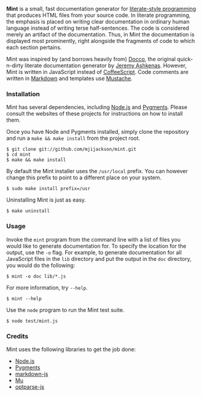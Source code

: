 __Mint__ is a small, fast documentation generator for [literate-style programming][lit]
that produces HTML files from your source code. In literate programming, the
emphasis is placed on writing clear documentation in ordinary human language
instead of writing terse half-sentences. The code is considered merely an
artifact of the documentation. Thus, in Mint the documentation is displayed
most prominently, right alongside the fragments of code to which each section
pertains.

Mint was inspired by (and borrows heavily from) [Docco][docco], the original quick-n-dirty
literate documentation generator by [Jeremy Ashkenas][ashkenas]. However, Mint is written
in JavaScript instead of [CoffeeScript][coffee]. Code comments are written in [Markdown][markdown]
and templates use [Mustache][mustache].

### Installation

Mint has several dependencies, including [Node.js][node] and [Pygments][pygments]. Please consult
the websites of these projects for instructions on how to install them.

Once you have Node and Pygments installed, simply clone the repository and run
a `make && make install` from the project root.

    $ git clone git://github.com/mjijackson/mint.git
    $ cd mint
    $ make && make install

By default the Mint installer uses the `/usr/local` prefix. You can however
change this prefix to point to a different place on your system.

    $ sudo make install prefix=/usr

Uninstalling Mint is just as easy.

    $ make uninstall

### Usage

Invoke the `mint` program from the command line with a list of files you would
like to generate documentation for. To specify the location for the output,
use the `-o` flag. For example, to generate documentation for all JavaScript
files in the `lib` directory and put the output in the `doc` directory, you
would do the following:

    $ mint -o doc lib/*.js

For more information, try `--help`.

    $ mint --help

Use the `node` program to run the Mint test suite.

    $ node test/mint.js

### Credits

Mint uses the following libraries to get the job done:

  - [Node.js](http://nodejs.org/)
  - [Pygments](http://pygments.org/)
  - [markdown-js](http://github.com/evilstreak/markdown-js)
  - [Mu](http://github.com/raycmorgan/Mu)
  - [optparse-js](http://github.com/jfd/optparse-js)

[lit]: http://en.wikipedia.org/wiki/Literate_programming
[docco]: http://github.com/jashkenas/docco
[ashkenas]: http://github.com/jashkenas
[coffee]: http://coffeescript.org/
[markdown]: http://daringfireball.net/projects/markdown/
[mustache]: http://mustache.github.com/
[node]: http://nodejs.org/
[pygments]: http://pygments.org/
